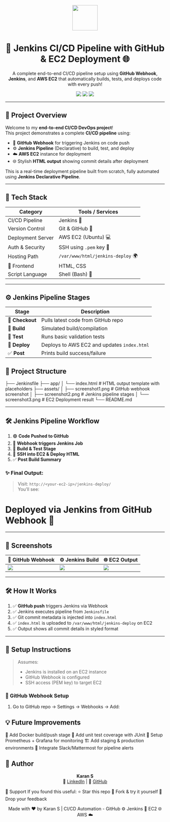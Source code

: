 <p align="center">
  <img src="assets/jenkins-logo.png" height="80">
</p>

<h1 align="center">🚀 Jenkins CI/CD Pipeline with GitHub & EC2 Deployment 🌐</h1>

<p align="center">
  A complete end-to-end CI/CD pipeline setup using <strong>GitHub Webhook</strong>, <strong>Jenkins</strong>, and <strong>AWS EC2</strong> that automatically builds, tests, and deploys code with every push!
</p>

<p align="center">
  <img src="https://img.shields.io/badge/Built%20With-Jenkins-blue?style=for-the-badge&logo=jenkins&logoColor=white"/>
  <img src="https://img.shields.io/badge/Powered%20By-AWS-orange?style=for-the-badge&logo=amazon-aws&logoColor=white"/>
  <img src="https://img.shields.io/badge/Hosted%20On-EC2-brightgreen?style=for-the-badge&logo=amazon-ec2&logoColor=white"/>
</p>

---

## 🌟 Project Overview

Welcome to my **end-to-end CI/CD DevOps project**!  
This project demonstrates a complete **CI/CD pipeline** using:

- 🔁 **GitHub Webhook** for triggering Jenkins on code push
- ⚙️ **Jenkins Pipeline** (Declarative) to build, test, and deploy
- ☁️ **AWS EC2** instance for deployment
- 🌐 Stylish **HTML output** showing commit details after deployment

This is a real-time deployment pipeline built from scratch, fully automated using **Jenkins Declarative Pipeline**.

---

## 🧰 Tech Stack

| Category              | Tools / Services                                  |
|----------------------|---------------------------------------------------|
| CI/CD Pipeline        | Jenkins 🧰                                          |
| Version Control       | Git & GitHub 🐙                                    |
| Deployment Server     | AWS EC2 (Ubuntu) 💻                                 |
| Auth & Security       | SSH using `.pem` key 🔐                            |
| Hosting Path          | `/var/www/html/jenkins-deploy` 🌍                 |
| 🎨 Frontend           |  HTML, CSS                                          |
| Script Language       | Shell (Bash) 🐚                                     |

---
## ⚙️ Jenkins Pipeline Stages

| Stage     | Description |
|-----------|-------------|
| 🔄 **Checkout** | Pulls latest code from GitHub repo |
| 🔧 **Build**    | Simulated build/compilation |
| 🧪 **Test**     | Runs basic validation tests |
| 🚀 **Deploy**   | Deploys to AWS EC2 and updates `index.html` |
| ✅ **Post**     | Prints build success/failure |


## 📂 Project Structure

├── Jenkinsfile
├── app/
│ └── index.html # HTML output template with placeholders
├── assets/
│ ├── screenshot1.png # GitHub webhook screenshot
│ ├── screenshot2.png # Jenkins pipeline stages
│ └── screenshot3.png # EC2 Deployment result
└── README.md


---

## 🛠️ Jenkins Pipeline Workflow

1. 🟢 **Code Pushed to GitHub**  
2. 🔔 **Webhook triggers Jenkins Job**  
3. 🧱 **Build & Test Stage**  
4. 🚀 **SSH into EC2 & Deploy HTML**  
5. ✅ **Post Build Summary**

### ✨ Final Output:
> Visit: `http://<your-ec2-ip>/jenkins-deploy/`  
> You’ll see:
<h1>Deployed via Jenkins from GitHub Webhook 🚀</h1>


---

## 📸 Screenshots

| 🔗 GitHub Webhook | ⚙️ Jenkins Build | 🌐 EC2 Output |
|------------------|------------------|----------------|
| ![](assets/screenshot1.png) | ![](assets/screenshot2.png) | ![](assets/screenshot3.png) |

---

## 🛠 How It Works

1. ✅ **GitHub push** triggers Jenkins via Webhook
2. ✅ Jenkins executes pipeline from `Jenkinsfile`
3. ✅ Git commit metadata is injected into `index.html`
4. ✅ `index.html` is uploaded to `/var/www/html/jenkins-deploy` on EC2
5. ✅ Output shows all commit details in styled format

---

## 📌 Setup Instructions

> Assumes:
> - Jenkins is installed on an EC2 instance
> - GitHub Webhook is configured
> - SSH access (PEM key) to target EC2

### 🔗 GitHub Webhook Setup

1. Go to GitHub repo → Settings → Webhooks → Add:


## 💡 Future Improvements

🐳 Add Docker build/push stage
🧪 Add unit test coverage with JUnit
🧰 Setup Prometheus + Grafana for monitoring
🏗️ Add staging & production environments
💬 Integrate Slack/Mattermost for pipeline alerts


## 📢 Author

<p align="center">
  <strong>Karan S</strong><br>
  💼 <a href="https://linkedin.com/in/karan-devops" target="_blank">LinkedIn</a> |
  📁 <a href="https://github.com/KaranPrince" target="_blank">GitHub</a>
</p>

🙌 Support
If you found this useful:
⭐ Star this repo
🔁 Fork & try it yourself
💬 Drop your feedback

<p align="center"> Made with ❤️ by Karan S | CI/CD Automation - GitHub ⚙️ Jenkins 🚀 EC2 🌐 AWS ☁️</strong></p>
 </p>
